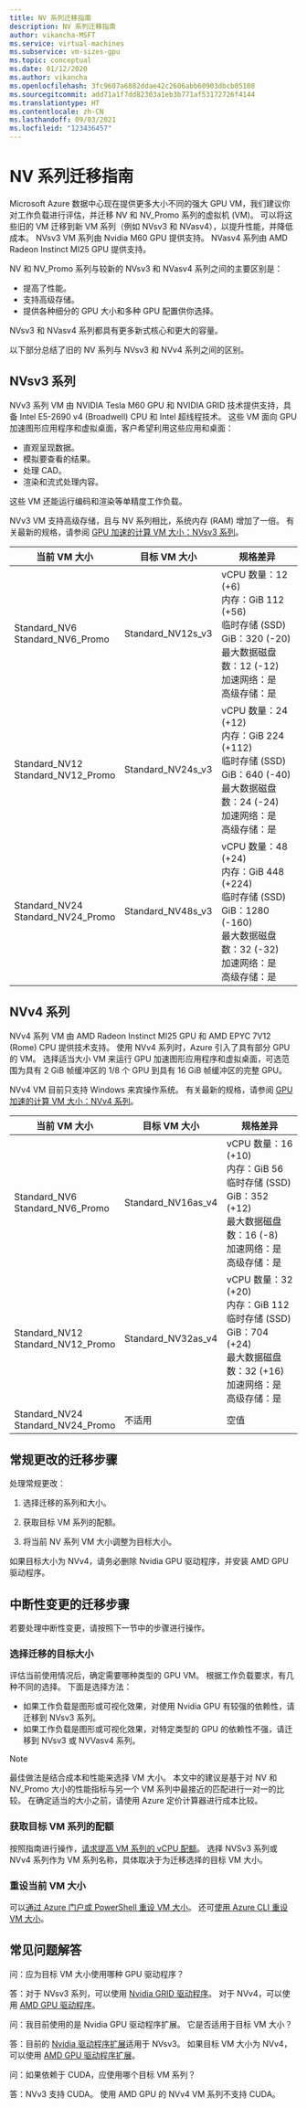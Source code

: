 ```yaml
---
title: NV 系列迁移指南
description: NV 系列迁移指南
author: vikancha-MSFT
ms.service: virtual-machines
ms.subservice: vm-sizes-gpu
ms.topic: conceptual
ms.date: 01/12/2020
ms.author: vikancha
ms.openlocfilehash: 3fc9607a6882ddae42c2606abb60903dbcb05108
ms.sourcegitcommit: add71a1f7dd82303a1eb3b771af53172726f4144
ms.translationtype: HT
ms.contentlocale: zh-CN
ms.lasthandoff: 09/03/2021
ms.locfileid: "123436457"
---
```

# <a name="nv-series-migration-guide"></a>NV 系列迁移指南

Microsoft Azure 数据中心现在提供更多大小不同的强大 GPU VM，我们建议你对工作负载进行评估，并迁移 NV 和 NV_Promo 系列的虚拟机 (VM)。 可以将这些旧的 VM 迁移到新 VM 系列（例如 NVsv3 和 NVasv4），以提升性能，并降低成本。 NVsv3 VM 系列由 Nvidia M60 GPU 提供支持。 NVasv4 系列由 AMD Radeon Instinct MI25 GPU 提供支持。

NV 和 NV_Promo 系列与较新的 NVsv3 和 NVasv4 系列之间的主要区别是：
- 提高了性能。
- 支持高级存储。
- 提供各种细分的 GPU 大小和多种 GPU 配置供你选择。

NVsv3 和 NVasv4 系列都具有更多新式核心和更大的容量。

以下部分总结了旧的 NV 系列与 NVsv3 和 NVv4 系列之间的区别。
 
 ## <a name="nvsv3-series"></a>NVsv3 系列 

NVv3 系列 VM 由 NVIDIA Tesla M60 GPU 和 NVIDIA GRID 技术提供支持，具备 Intel E5-2690 v4 (Broadwell) CPU 和 Intel 超线程技术。 这些 VM 面向 GPU 加速图形应用程序和虚拟桌面，客户希望利用这些应用和桌面：
- 直观呈现数据。
- 模拟要查看的结果。
- 处理 CAD。
- 渲染和流式处理内容。 

这些 VM 还能运行编码和渲染等单精度工作负载。

NVv3 VM 支持高级存储，且与 NV 系列相比，系统内存 (RAM) 增加了一倍。 有关最新的规格，请参阅 [GPU 加速的计算 VM 大小：NVsv3 系列](nvv3-series.md)。

| 当前 VM 大小 | 目标 VM 大小 | 规格差异  |
|---|---|---|
|Standard_NV6 <br> Standard_NV6_Promo |Standard_NV12s_v3  | vCPU 数量：12 (+6) <br> 内存：GiB 112 (+56) <br> 临时存储 (SSD) GiB：320 (-20) <br> 最大数据磁盘数：12 (-12) <br> 加速网络：是 <br> 高级存储：是  |
|Standard_NV12 <br> Standard_NV12_Promo |Standard_NV24s_v3  | vCPU 数量：24 (+12) <br>内存：GiB 224 (+112) <br>临时存储 (SSD) GiB：640 (-40)<br>最大数据磁盘数：24 (-24)<br>加速网络：是 <br>高级存储：是   |
|Standard_NV24 <br> Standard_NV24_Promo |Standard_NV48s_v3  | vCPU 数量：48 (+24) <br>内存：GiB 448 (+224) <br>临时存储 (SSD) GiB：1280 (-160) <br>最大数据磁盘数：32 (-32) <br>加速网络：是 <br>高级存储：是   |

## <a name="nvv4-series"></a>NVv4 系列 

NVv4 系列 VM 由 AMD Radeon Instinct MI25 GPU 和 AMD EPYC 7V12 (Rome) CPU 提供技术支持。 使用 NVv4 系列时，Azure 引入了具有部分 GPU 的 VM。 选择适当大小 VM 来运行 GPU 加速图形应用程序和虚拟桌面，可选范围为具有 2 GiB 帧缓冲区的 1/8 个 GPU 到具有 16 GiB 帧缓冲区的完整 GPU。

NVv4 VM 目前只支持 Windows 来宾操作系统。 有关最新的规格，请参阅 [GPU 加速的计算 VM 大小：NVv4 系列](nvv4-series.md)。

| 当前 VM 大小 | 目标 VM 大小 | 规格差异  |
|---|---|---|
|Standard_NV6 <br> Standard_NV6_Promo |Standard_NV16as_v4  | vCPU 数量：16 (+10) <br>内存：GiB 56  <br>临时存储 (SSD) GiB：352 (+12) <br>最大数据磁盘数：16 (-8) <br>加速网络：是 <br>高级存储：是   |
|Standard_NV12 <br> Standard_NV12_Promo |Standard_NV32as_v4  | vCPU 数量：32 (+20) <br>内存：GiB 112 <br>临时存储 (SSD) GiB：704 (+24) <br>最大数据磁盘数：32 (+16)<br>加速网络：是 <br>高级存储：是   |
|Standard_NV24 <br> Standard_NV24_Promo |不适用  | 空值  |

## <a name="migration-steps-for-general-changes"></a>常规更改的迁移步骤

处理常规更改：

1. 选择迁移的系列和大小。 

1. 获取目标 VM 系列的配额。

1. 将当前 NV 系列 VM 大小调整为目标大小。

  如果目标大小为 NVv4，请务必删除 Nvidia GPU 驱动程序，并安装 AMD GPU 驱动程序。

## <a name="migration-steps-for-breaking-changes"></a>中断性变更的迁移步骤

若要处理中断性变更，请按照下一节中的步骤进行操作。

### <a name="select-a-target-size-for-migration"></a>选择迁移的目标大小

评估当前使用情况后，确定需要哪种类型的 GPU VM。 根据工作负载要求，有几种不同的选择。 下面是选择方法：

- 如果工作负载是图形或可视化效果，对使用 Nvidia GPU 有较强的依赖性，请迁移到 NVsv3 系列。
- 如果工作负载是图形或可视化效果，对特定类型的 GPU 的依赖性不强，请迁移到 NVsv3 或 NVVasv4 系列。
 
> [!Note]
>最佳做法是结合成本和性能来选择 VM 大小。 本文中的建议是基于对 NV 和 NV_Promo 大小的性能指标与另一个 VM 系列中最接近的匹配进行一对一的比较。
>在确定适当的大小之前，请使用 Azure 定价计算器进行成本比较。

### <a name="get-a-quota-for-the-target-vm-family"></a>获取目标 VM 系列的配额 

按照指南进行操作，[请求提高 VM 系列的 vCPU 配额](../azure-portal/supportability/per-vm-quota-requests.md)。 选择 NVSv3 系列或 NVv4 系列作为 VM 系列名称，具体取决于为迁移选择的目标 VM 大小。

### <a name="resize-the-current-vm"></a>重设当前 VM 大小

可以[通过 Azure 门户或 PowerShell 重设 VM 大小](./windows/resize-vm.md)。 还可[使用 Azure CLI 重设 VM 大小](./linux/change-vm-size.md)。 

## <a name="faq"></a>常见问题解答
问：应为目标 VM 大小使用哪种 GPU 驱动程序？ 

答：对于 NVsv3 系列，可以使用 [Nvidia GRID 驱动程序](./windows/n-series-driver-setup.md)。 对于 NVv4，可以使用 [AMD GPU 驱动程序](./windows/n-series-amd-driver-setup.md)。 

问：我目前使用的是 Nvidia GPU 驱动程序扩展。 它是否适用于目标 VM 大小？ 

答：目前的 [Nvidia 驱动程序扩展](./extensions/hpccompute-gpu-windows.md)适用于 NVsv3。 如果目标 VM 大小为 NVv4，可以使用 [AMD GPU 驱动程序扩展](./extensions/hpccompute-amd-gpu-windows.md)。 
 
问：如果依赖于 CUDA，应使用哪个目标 VM 系列？ 

 答：NVv3 支持 CUDA。 使用 AMD GPU 的 NVv4 VM 系列不支持 CUDA。
